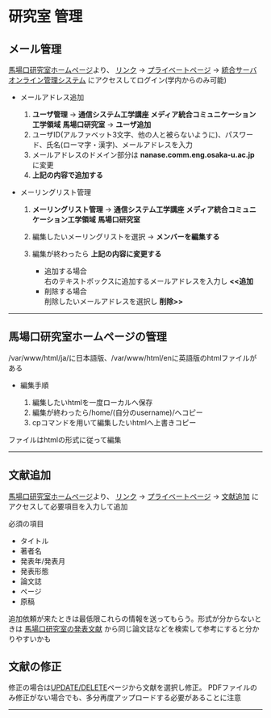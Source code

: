 # 研究室 管理

## メール管理

[馬場口研究室ホームページ](http://www2c.comm.eng.osaka-u.ac.jp/ja/index.html)より、
[リンク](http://www2c.comm.eng.osaka-u.ac.jp/ja/link.html) ->
[プライベートページ](http://www2c.comm.eng.osaka-u.ac.jp/ja/private/private.html) ->
[統合サーバ オンライン管理システム](https://mng.eng.osaka-u.ac.jp/admin/)
にアクセスしてログイン(学内からのみ可能)

- メールアドレス追加

  1. __ユーザ管理__ -> __通信システム⼯学講座__ __メディア統合コミュニケーション⼯学領域__ __⾺場⼝研究室__ -> __ユーザ追加__
  1. ユーザID(アルファベット3文字、他の人と被らないように)、パスワード、氏名(ローマ字・漢字)、メールアドレスを入力
  1. メールアドレスのドメイン部分は __nanase.comm.eng.osaka-u.ac.jp__ に変更
  1. __上記の内容で追加する__

- メーリングリスト管理

  1. __メーリングリスト管理__ -> __通信システム⼯学講座__ __メディア統合コミュニケーション⼯学領域__ __⾺場⼝研究室__
  1. 編集したいメーリングリストを選択 -> __メンバーを編集する__
  1. 編集が終わったら __上記の内容に変更する__

      - 追加する場合 \
        右のテキストボックスに追加するメールアドレスを入力し __<<追加__
      - 削除する場合 \
        削除したいメールアドレスを選択し __削除>>__

---

## 馬場口研究室ホームページの管理

/var/www/html/ja/に日本語版、/var/www/html/enに英語版のhtmlファイルがある

- 編集手順

  1. 編集したいhtmlを一度ローカルへ保存
  2. 編集が終わったら/home/(自分のusername)/へコピー
  3. cpコマンドを用いて編集したいhtmlへ上書きコピー

ファイルはhtmlの形式に従って編集

---

## 文献追加

[馬場口研究室ホームページ](http://www2c.comm.eng.osaka-u.ac.jp/ja/index.html)より、
[リンク](http://www2c.comm.eng.osaka-u.ac.jp/ja/link.html) ->
[プライベートページ](http://www2c.comm.eng.osaka-u.ac.jp/ja/private/private.html) ->
[文献追加](http://www2c.comm.eng.osaka-u.ac.jp/ja/private/pub/add.php)
にアクセスして必要項目を入力して追加

必須の項目

- タイトル
- 著者名
- 発表年/発表月
- 発表形態
- 論文誌
- ページ
- 原稿

追加依頼が来たときは最低限これらの情報を送ってもらう。形式が分からないときは
[馬場口研究室の発表文献](http://www2c.comm.eng.osaka-u.ac.jp/ja/publication.php)
から同じ論文誌などを検索して参考にすると分かりやすいかも

## 文献の修正

修正の場合は[UPDATE/DELETE](http://www2c.comm.eng.osaka-u.ac.jp/ja/private/pub/search.php)ページから文献を選択し修正。
PDFファイルのみ修正がない場合でも、多分再度アップロードする必要があることに注意

---
